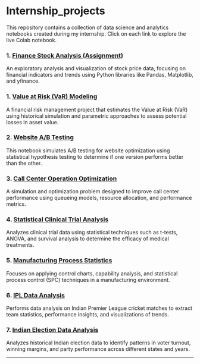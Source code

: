 # Internship_projects

This repository contains a collection of data science and analytics notebooks created during my internship. Click on each link to explore the live Colab notebook.

### 1. [Finance Stock Analysis (Assignment)](https://colab.research.google.com/drive/1kWAMt5LOELCIb4Rsfh4ohJIDweaFocI0?usp=sharing)
An exploratory analysis and visualization of stock price data, focusing on financial indicators and trends using Python libraries like Pandas, Matplotlib, and yfinance.

### 1. [Value at Risk (VaR) Modeling](https://colab.research.google.com/drive/135-n2MP5KAb9NcX1zyZGwFiIZMUqsbuR?usp=sharing)
A financial risk management project that estimates the Value at Risk (VaR) using historical simulation and parametric approaches to assess potential losses in asset value.

### 2. [Website A/B Testing](https://colab.research.google.com/drive/1AYQ8YaNSl2yY5_aaOiWZw8wVjwmbk3Cz?usp=sharing)
This notebook simulates A/B testing for website optimization using statistical hypothesis testing to determine if one version performs better than the other.

### 3. [Call Center Operation Optimization](https://colab.research.google.com/drive/15UgheqyXLyMonarNX79uKzZjL6qHnmqA?usp=sharing)
A simulation and optimization problem designed to improve call center performance using queueing models, resource allocation, and performance metrics.

### 4. [Statistical Clinical Trial Analysis](https://colab.research.google.com/drive/1iUf5Gn5ehTU-1x4WYPF5u21ho0OnqabK?usp=sharing)
Analyzes clinical trial data using statistical techniques such as t-tests, ANOVA, and survival analysis to determine the efficacy of medical treatments.

### 5. [Manufacturing Process Statistics](https://colab.research.google.com/drive/1Uial2wzcQTAaehvlu-3rNpjYcP8TZfez?usp=sharing)
Focuses on applying control charts, capability analysis, and statistical process control (SPC) techniques in a manufacturing environment.

### 6. [IPL Data Analysis](https://colab.research.google.com/drive/1LH_nofavAeASDsx5iFNpasl8kRcDB7Sr?usp=sharing)
Performs data analysis on Indian Premier League cricket matches to extract team statistics, performance insights, and visualizations of trends.

### 7. [Indian Election Data Analysis](https://colab.research.google.com/drive/1Hbv97ZT-axnKxkQQslymiMWPFYog5F7w?usp=sharing)
Analyzes historical Indian election data to identify patterns in voter turnout, winning margins, and party performance across different states and years.

---

